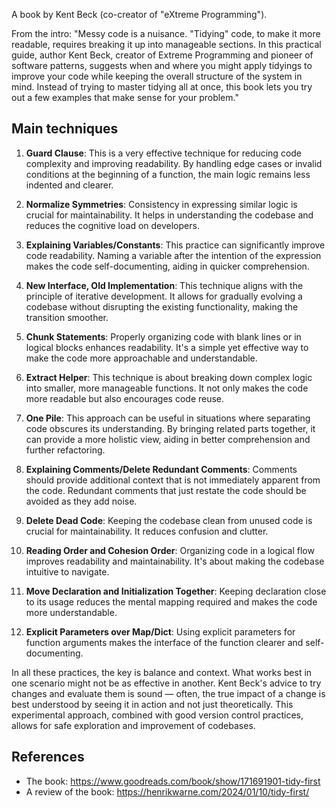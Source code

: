 A book by Kent Beck (co-creator of "eXtreme Programming").

From the intro: "Messy code is a nuisance. "Tidying" code, to make it more readable, requires breaking it up into manageable sections. In this practical guide, author Kent Beck, creator of Extreme Programming and pioneer of software patterns, suggests when and where you might apply tidyings to improve your code while keeping the overall structure of the system in mind. Instead of trying to master tidying all at once, this book lets you try out a few examples that make sense for your problem."

## Main techniques

1. **Guard Clause**: This is a very effective technique for reducing code complexity and improving readability. By handling edge cases or invalid conditions at the beginning of a function, the main logic remains less indented and clearer.

1. **Normalize Symmetries**: Consistency in expressing similar logic is crucial for maintainability. It helps in understanding the codebase and reduces the cognitive load on developers.

1. **Explaining Variables/Constants**: This practice can significantly improve code readability. Naming a variable after the intention of the expression makes the code self-documenting, aiding in quicker comprehension.

1. **New Interface, Old Implementation**: This technique aligns with the principle of iterative development. It allows for gradually evolving a codebase without disrupting the existing functionality, making the transition smoother.

1. **Chunk Statements**: Properly organizing code with blank lines or in logical blocks enhances readability. It's a simple yet effective way to make the code more approachable and understandable.

1. **Extract Helper**: This technique is about breaking down complex logic into smaller, more manageable functions. It not only makes the code more readable but also encourages code reuse.

1. **One Pile**: This approach can be useful in situations where separating code obscures its understanding. By bringing related parts together, it can provide a more holistic view, aiding in better comprehension and further refactoring.

1. **Explaining Comments/Delete Redundant Comments**: Comments should provide additional context that is not immediately apparent from the code. Redundant comments that just restate the code should be avoided as they add noise.

1. **Delete Dead Code**: Keeping the codebase clean from unused code is crucial for maintainability. It reduces confusion and clutter.

1. **Reading Order and Cohesion Order**: Organizing code in a logical flow improves readability and maintainability. It's about making the codebase intuitive to navigate.

1. **Move Declaration and Initialization Together**: Keeping declaration close to its usage reduces the mental mapping required and makes the code more understandable.

1. **Explicit Parameters over Map/Dict**: Using explicit parameters for function arguments makes the interface of the function clearer and self-documenting.

In all these practices, the key is balance and context. What works best in one scenario might not be as effective in another. Kent Beck's advice to try changes and evaluate them is sound — often, the true impact of a change is best understood by seeing it in action and not just theoretically. This experimental approach, combined with good version control practices, allows for safe exploration and improvement of codebases.

## References

- The book: https://www.goodreads.com/book/show/171691901-tidy-first
- A review of the book: https://henrikwarne.com/2024/01/10/tidy-first/
